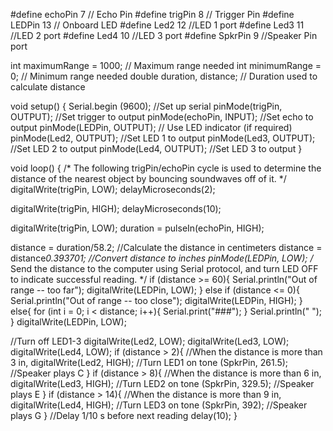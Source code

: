 #define echoPin 7 // Echo Pin
#define trigPin 8 // Trigger Pin
#define LEDPin 13 // Onboard LED
#define Led2 12 //LED 1 port
#define Led3 11 //LED 2 port
#define Led4 10 //LED 3 port
#define SpkrPin 9 //Speaker Pin port

int maximumRange = 1000; // Maximum range needed
int minimumRange = 0; // Minimum range needed
double duration, distance; // Duration used to calculate distance

void setup() {
 Serial.begin (9600); //Set up serial
 pinMode(trigPin, OUTPUT); //Set trigger to output
 pinMode(echoPin, INPUT); //Set echo to output
 pinMode(LEDPin, OUTPUT); // Use LED indicator (if required)
 pinMode(Led2, OUTPUT); //Set LED 1 to output
 pinMode(Led3, OUTPUT); //Set LED 2 to output
 pinMode(Led4, OUTPUT); //Set LED 3 to output
}

void loop() {
/* The following trigPin/echoPin cycle is used to determine the
 distance of the nearest object by bouncing soundwaves off of it. */ 
 digitalWrite(trigPin, LOW); 
 delayMicroseconds(2); 

 digitalWrite(trigPin, HIGH);
 delayMicroseconds(10); 
 
 digitalWrite(trigPin, LOW);
 duration = pulseIn(echoPin, HIGH);
 
 distance = duration/58.2; //Calculate the distance in centimeters
 distance = distance*0.393701; //Convert distance to inches
 pinMode(LEDPin, LOW);
 /* Send the distance to the computer using Serial protocol, and
 turn LED OFF to indicate successful reading. */
 if (distance >= 60){
   Serial.println("Out of range -- too far");
   digitalWrite(LEDPin, LOW);
 }
 else if (distance <= 0){
   Serial.println("Out of range -- too close");
   digitalWrite(LEDPin, HIGH);
 }
 else{
 for (int i = 0; i < distance; i++){
 Serial.print("###");
 }
 Serial.println(" ");
 }
 digitalWrite(LEDPin, LOW);
 
 //Turn off LED1-3
 digitalWrite(Led2, LOW);
 digitalWrite(Led3, LOW);
 digitalWrite(Led4, LOW);
if (distance > 2){ //When the distance is more than 3 in,
  digitalWrite(Led2, HIGH); //Turn LED1 on
  tone (SpkrPin, 261.5); //Speaker plays C
}
 if (distance > 8){ //When the distance is more than 6 in,
   digitalWrite(Led3, HIGH); //Turn LED2 on
   tone (SpkrPin, 329.5); //Speaker plays E
 }
 if (distance > 14){ //When the distance is more than 9 in,
   digitalWrite(Led4, HIGH); //Turn LED3 on
   tone (SpkrPin, 392); //Speaker plays G
 }
 //Delay 1/10 s before next reading
 delay(10);
}
